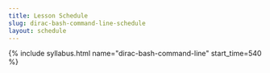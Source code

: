 ```yaml
---
title: Lesson Schedule
slug: dirac-bash-command-line-schedule
layout: schedule
---
```

{% include syllabus.html  name="dirac-bash-command-line" start_time=540 %}